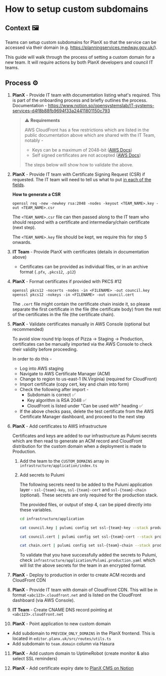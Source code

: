 # How to setup custom subdomains

## Context 🖼️
Teams can setup custom subdomains for PlanX so that the service can be accessed via their domain (e.g. https://planningservices.medway.gov.uk/).

This guide will walk through the process of setting a custom domain for a new team. It will require actions by both PlanX developers and council IT teams.

## Process ⚙️
1. **PlanX** - Provide IT team with documentation listing what's required. This is part of the onboarding process and briefly outlines the process. Documentation - https://www.notion.so/opensystemslab/IT-systems-services-d4f8b88fb9694f33a24411801150c793

    > ⚠️ **Requirements**
    >
    > AWS CloudFront has a few restrictions which are listed in the public documentation above which are shared with the IT Team, notably - 
    >  - Keys can be a maximum of 2048-bit ([AWS Docs](https://docs.aws.amazon.com/AmazonCloudFront/latest/DeveloperGuide/cnames-and-https-requirements.html))
    >  - Self signed certificates are not accepted ([AWS Docs](https://docs.aws.amazon.com/AmazonCloudFront/latest/DeveloperGuide/using-https-cloudfront-to-custom-origin.html))
    >
    > The steps below will show how to validate the above.

2. **PlanX** - Provide IT team with Certificate Signing Request (CSR) if requested. The IT team will need to tell us what to put [in each of the fields](https://en.wikipedia.org/wiki/Certificate_signing_request#Procedure).

    **How to generate a CSR**
    ```shell
    openssl req -new -newkey rsa:2048 -nodes -keyout <TEAM_NAME>.key -out <TEAM_NAME>.csr
    ```

    The `<TEAM_NAME>.csr` file can then passed along to the IT team who should respond with a certificate and intermediary/chain certificate (next step). 

    The `<TEAM_NAME>.key` file should be kept, we require this for step 5 onwards.


3. **IT Team** - Provide PlanX with certificates (details in documentation above)
    - Certificates can be provided as individual files, or in an archive format (`.pfx`, `.pkcs12`, `.p12`)

4. **PlanX** - Format certificates if provided with PKCS #12
    ```shell
    openssl pkcs12 -nocerts -nodes -in <FILENAME> -out council.key
    openssl pkcs12 -nokeys -in <FILENAME> -out council.cert
    ```
    
    The `.cert` file might contain the certificate chain inside it, so please separate the first certificate in the file (the certificate body) from the rest of the certificates in the file (the certificate chain).

5. **PlanX** - Validate certificates manually in AWS Console (optional but recommended)
  
    To avoid slow round trip loops of Pizza -> Staging -> Production, certificates can be manually imported via the AWS Console to check their validity before proceeding.

    In order to do this -

      - Log into AWS staging 
      - Navigate to AWS Certificate Manager (ACM)
      - Change to region to us-east-1 (N.Virginia) (required for CloudFront)
      - Import certificate (copy cert, key and chain into form)
      - Check the following after import - 
        - Subdomain is correct ✅
        - Key algorithm is RSA 2048 ✅
        - CloudFront is listed under "Can be used with" heading ✅
      - If the above checks pass, delete the test certificate from the AWS Certificate Manager dashboard, and proceed to the next step

6. **PlanX** - Add certificates to AWS infrastructure

    Certificates and keys are added to our infrastructure as Pulumi secrets which are then read to generate an ACM record and CloudFront distribution for the custom domain when a deployment is made to Production.

    1. Add the team to the `CUSTOM_DOMAINS` array in `infrastructure/application/index.ts`

    2. Add secrets to Pulumi

        The following secrets need to be added to the Pulumi application layer - `ssl-{team}-key`, `ssl-{team}-cert` and `ssl-{team}-chain` (optional). These secrets are only required for the production stack.

        The provided files, or output of step 4, can be piped directly into these variables.

        ```bash
        cd infrastructure/application

        cat council.key | pulumi config set ssl-{team}-key --stack production --secret

        cat council.cert | pulumi config set ssl-{team}-cert --stack production --secret

        cat chain.cert | pulumi config set ssl-{team}-chain --stack production --secret
        ```

        To validate that you have successfully added the secrets to Pulumi, check `infrastructure/application/Pulumi.production.yaml` which will list the above secrets for the team in an encrypted format.

7. **PlanX** - Deploy to production in order to create ACM records and CloudFront CDN

8. **PlanX** - Provide IT team with domain of CloudFront CDN. This will be in format `<abc123>.cloudfront.net` and is listed on the CloudFront dashboard (via AWS Console).
  
9. **IT Team** - Create CNAME DNS record pointing at `<abc123>.cloudfront.net`

10. **PlanX** - Point application to new custom domain

  - Add subdomain to `PREVIEW_ONLY_DOMAINS` in the PlanX frontend. This is located in `editor.planx.uk/src/routes/utils.ts`
  - Add subdomain to `team.domain` column via Hasura
  
11.  **PlanX** - Add custom domain to UptimeRobot (create monitor & also select SSL reminders)

12. **PlanX** - Add certificate expiry date to [PlanX CMS on Notion](https://www.notion.so/opensystemslab/Plan-Customers-dee2cdfb40c04b5fa88edc5a86989211)